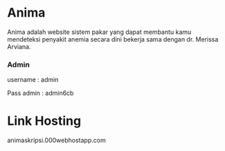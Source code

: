 # Anima
Anima adalah website sistem pakar yang dapat membantu kamu mendeteksi penyakit anemia secara dini bekerja sama dengan dr. Merissa Arviana.


### Admin
username : admin

Pass admin : admin6cb

# Link Hosting
animaskripsi.000webhostapp.com
